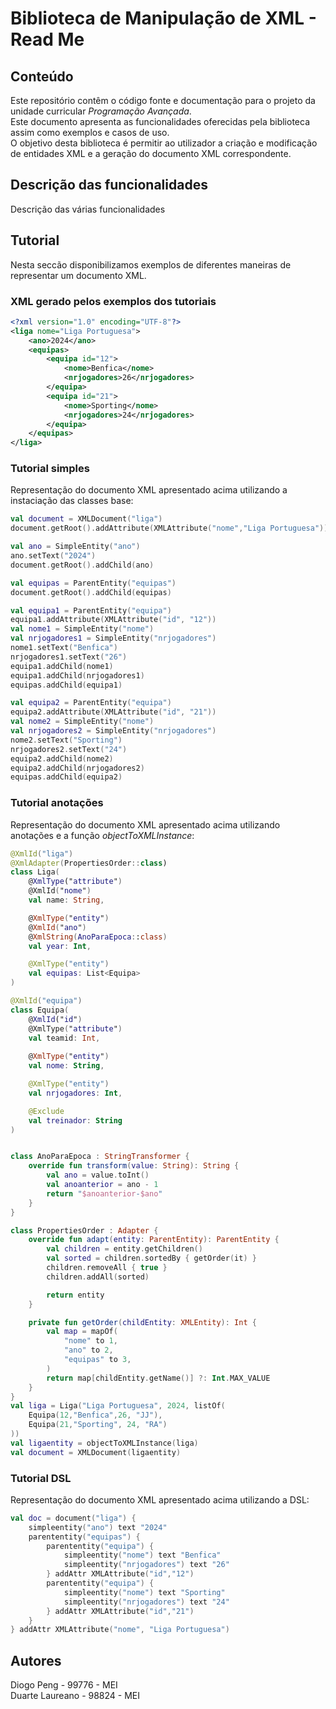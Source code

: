 # Biblioteca de Manipulação de XML - Read Me
## Conteúdo
Este repositório contêm o código fonte e documentação para o projeto da unidade curricular *Programação Avançada*.  
Este documento apresenta as funcionalidades oferecidas pela biblioteca assim como exemplos e casos de uso.  
O objetivo desta biblioteca é permitir ao utilizador a criação e modificação de entidades XML e a geração do documento XML correspondente.

## Descrição das funcionalidades
Descrição das várias funcionalidades

## Tutorial
Nesta seccão disponibilizamos exemplos de diferentes maneiras de representar um documento XML.
### XML gerado pelos exemplos dos tutoriais
```xml
<?xml version="1.0" encoding="UTF-8"?>
<liga nome="Liga Portuguesa">
    <ano>2024</ano>
    <equipas>
        <equipa id="12">
            <nome>Benfica</nome>
            <nrjogadores>26</nrjogadores>
        </equipa>
        <equipa id="21">
            <nome>Sporting</nome>
            <nrjogadores>24</nrjogadores>
        </equipa>
    </equipas>
</liga>
```

### Tutorial simples
Representação do documento XML apresentado acima utilizando a instaciação das classes base:
```kotlin
val document = XMLDocument("liga")
document.getRoot().addAttribute(XMLAttribute("nome","Liga Portuguesa"))

val ano = SimpleEntity("ano")
ano.setText("2024")
document.getRoot().addChild(ano)

val equipas = ParentEntity("equipas")
document.getRoot().addChild(equipas)

val equipa1 = ParentEntity("equipa")
equipa1.addAttribute(XMLAttribute("id", "12"))
val nome1 = SimpleEntity("nome")
val nrjogadores1 = SimpleEntity("nrjogadores")
nome1.setText("Benfica")
nrjogadores1.setText("26")
equipa1.addChild(nome1)
equipa1.addChild(nrjogadores1)
equipas.addChild(equipa1)

val equipa2 = ParentEntity("equipa")
equipa2.addAttribute(XMLAttribute("id", "21"))
val nome2 = SimpleEntity("nome")
val nrjogadores2 = SimpleEntity("nrjogadores")
nome2.setText("Sporting")
nrjogadores2.setText("24")
equipa2.addChild(nome2)
equipa2.addChild(nrjogadores2)
equipas.addChild(equipa2)
```

### Tutorial anotações
Representação do documento XML apresentado acima utilizando anotações e a função *objectToXMLInstance*:

```kotlin
@XmlId("liga")
@XmlAdapter(PropertiesOrder::class)
class Liga(
    @XmlType("attribute")
    @XmlId("nome")
    val name: String,

    @XmlType("entity")
    @XmlId("ano")
    @XmlString(AnoParaEpoca::class)
    val year: Int,

    @XmlType("entity")
    val equipas: List<Equipa>
)

@XmlId("equipa")
class Equipa(
    @XmlId("id")
    @XmlType("attribute")
    val teamid: Int,
    
    @XmlType("entity")
    val nome: String,

    @XmlType("entity")
    val nrjogadores: Int,

    @Exclude
    val treinador: String
)


class AnoParaEpoca : StringTransformer {
    override fun transform(value: String): String {
        val ano = value.toInt()
        val anoanterior = ano - 1
        return "$anoanterior-$ano"
    }
}

class PropertiesOrder : Adapter {
    override fun adapt(entity: ParentEntity): ParentEntity {
        val children = entity.getChildren()
        val sorted = children.sortedBy { getOrder(it) }
        children.removeAll { true }
        children.addAll(sorted)

        return entity
    }

    private fun getOrder(childEntity: XMLEntity): Int {
        val map = mapOf(
            "nome" to 1,
            "ano" to 2,
            "equipas" to 3,
        )
        return map[childEntity.getName()] ?: Int.MAX_VALUE
    }
}
val liga = Liga("Liga Portuguesa", 2024, listOf(
    Equipa(12,"Benfica",26, "JJ"),
    Equipa(21,"Sporting", 24, "RA")
))
val ligaentity = objectToXMLInstance(liga)
val document = XMLDocument(ligaentity)
```

### Tutorial DSL
Representação do documento XML apresentado acima utilizando a DSL:

```kotlin
val doc = document("liga") {
    simpleentity("ano") text "2024"
    parententity("equipas") {
        parententity("equipa") {
            simpleentity("nome") text "Benfica"
            simpleentity("nrjogadores") text "26"
        } addAttr XMLAttribute("id","12")
        parententity("equipa") {
            simpleentity("nome") text "Sporting"
            simpleentity("nrjogadores") text "24"
        } addAttr XMLAttribute("id","21")
    }
} addAttr XMLAttribute("nome", "Liga Portuguesa")
```

## Autores
Diogo Peng - 99776 - MEI  
Duarte Laureano - 98824 - MEI  
